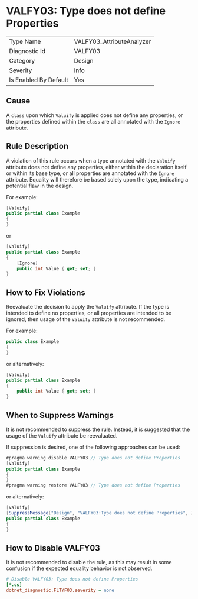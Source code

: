# VALFY03: Type does not define Properties

<table>
<tr>
  <td>Type Name</td>
  <td>VALFY03_AttributeAnalyzer</td>
</tr>
<tr>
  <td>Diagnostic Id</td>
  <td>VALFY03</td>
</tr>
<tr>
  <td>Category</td>
  <td>Design</td>
</tr>
<tr>
  <td>Severity</td>
  <td>Info</td>
</tr>
<tr>
  <td>Is Enabled By Default</td>
  <td>Yes</td>
</tr>
</table>

## Cause

A `class` upon which `Valuify` is applied does not define any properties, or the properties defined within the `class` are all annotated with the `Ignore` attribute.

## Rule Description

A violation of this rule occurs when a type annotated with the `Valuify` attribute does not define any properties, either within the declaration itself or within its base type, or all properties are annotated with the `Ignore` attribute. Equality will therefore be based solely upon the type, indicating a potential flaw in the design.

For example:

```csharp
[Valuify]
public partial class Example
{
}
```

or 

```csharp
[Valuify]
public partial class Example
{
    [Ignore]
    public int Value { get; set; }
}
```

## How to Fix Violations

Reevaluate the decision to apply the `Valuify` attribute. If the type is intended to define no properties, or all properties are intended to be ignored, then usage of the `Valuify` attribute is not recommended.

For example:

```csharp
public class Example
{
}
```
or alternatively:

```csharp
[Valuify]
public partial class Example
{
    public int Value { get; set; }
}
```

## When to Suppress Warnings

It is not recommended to suppress the rule. Instead, it is suggested that the usage of the `Valuify` attribute be reevaluated.

If suppression is desired, one of the following approaches can be used:

```csharp
#pragma warning disable VALFY03 // Type does not define Properties
[Valuify]
public partial class Example
{
}
#pragma warning restore VALFY03 // Type does not define Properties
```

or alternatively:

```csharp
[Valuify]
[SuppressMessage("Design", "VALFY03:Type does not define Properties", Justification = "Explanation for suppression")]
public partial class Example
{
}
```

## How to Disable VALFY03

It is not recommended to disable the rule, as this may result in some confusion if the expected equality behavior is not observed.

```ini
# Disable VALFY03: Type does not define Properties
[*.cs]
dotnet_diagnostic.FLTYF03.severity = none
```